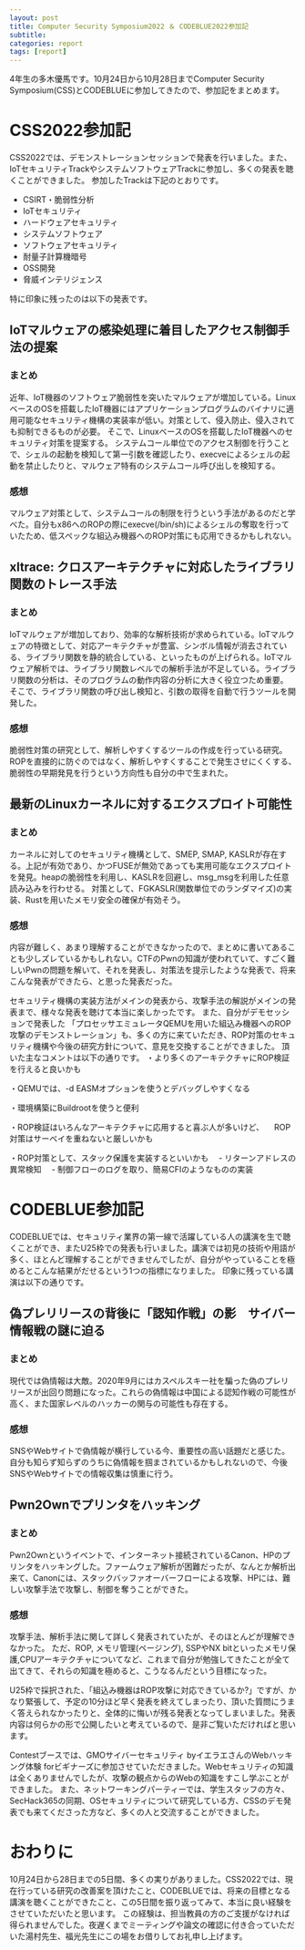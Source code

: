 ```yaml
---
layout: post
title: Computer Security Symposium2022 ＆ CODEBLUE2022参加記
subtitle: 
categories: report
tags: [report]
---
```

4年生の多木優馬です。10月24日から10月28日までComputer Security Symposium(CSS)とCODEBLUEに参加してきたので、参加記をまとめます。

# CSS2022参加記
CSS2022では、デモンストレーションセッションで発表を行いました。また、IoTセキュリティTrackやシステムソフトウェアTrackに参加し、多くの発表を聴くことができました。
参加したTrackは下記のとおりです。
* CSIRT・脆弱性分析
* IoTセキュリティ
* ハードウェアセキュリティ
* システムソフトウェア
* ソフトウェアセキュリティ
* 耐量子計算機暗号
* OSS開発
* 脅威インテリジェンス

特に印象に残ったのは以下の発表です。

## IoTマルウェアの感染処理に着目したアクセス制御手法の提案
### まとめ
近年、IoT機器のソフトウェア脆弱性を突いたマルウェアが増加している。LinuxベースのOSを搭載したIoT機器にはアプリケーションプログラムのバイナリに適用可能なセキュリティ機構の実装率が低い。対策として、侵入防止、侵入されても抑制できるものが必要。
そこで、LinuxベースのOSを搭載したIoT機器へのセキュリティ対策を提案する。
システムコール単位でのアクセス制御を行うことで、シェルの起動を検知して第一引数を確認したり、execveによるシェルの起動を禁止したりと、マルウェア特有のシステムコール呼び出しを検知する。

### 感想
マルウェア対策として、システムコールの制限を行うという手法があるのだと学べた。自分もx86へのROPの際にexecve(/bin/sh)によるシェルの奪取を行っていたため、低スペックな組込み機器へのROP対策にも応用できるかもしれない。


## xltrace: クロスアーキテクチャに対応したライブラリ関数のトレース手法
### まとめ
IoTマルウェアが増加しており、効率的な解析技術が求められている。IoTマルウェアの特徴として、対応アーキテクチャが豊富、シンボル情報が消去されている、ライブラリ関数を静的統合している、といったものが上げられる。IoTマルウェア解析では、ライブラリ関数レベルでの解析手法が不足している。ライブラリ関数の分析は、そのプログラムの動作内容の分析に大きく役立つため重要。
そこで、ライブラリ関数の呼び出し検知と、引数の取得を自動で行うツールを開発した。

### 感想
脆弱性対策の研究として、解析しやすくするツールの作成を行っている研究。ROPを直接的に防ぐのではなく、解析しやすくすることで発生させにくくする、脆弱性の早期発見を行うという方向性も自分の中で生まれた。


## 最新のLinuxカーネルに対するエクスプロイト可能性
### まとめ
カーネルに対してのセキュリティ機構として、SMEP, SMAP, KASLRが存在する。上記が有効であり、かつFUSEが無効であっても実用可能なエクスプロイトを発見。heapの脆弱性を利用し、KASLRを回避し、msg_msgを利用した任意読み込みを行わせる。
対策として、FGKASLR(関数単位でのランダマイズ)の実装、Rustを用いたメモリ安全の確保が有効そう。

### 感想
内容が難しく、あまり理解することができなかったので、まとめに書いてあることも少しズレているかもしれない。CTFのPwnの知識が使われていて、すごく難しいPwnの問題を解いて、それを発表し、対策法を提示したような発表で、将来こんな発表ができたら、と思った発表だった。


セキュリティ機構の実装方法がメインの発表から、攻撃手法の解説がメインの発表まで、様々な発表を聴けて本当に楽しかったです。
また、自分がデモセッションで発表した 「プロセッサエミュレータQEMUを用いた組込み機器へのROP攻撃のデモンストレーション」も、多くの方に来ていただき、ROP対策のセキュリティ機構や今後の研究方針について、意見を交換することができました。
頂いた主なコメントは以下の通りです。
・より多くのアーキテクチャにROP検証を行えると良いかも

・QEMUでは、-d EASMオプションを使うとデバッグしやすくなる

・環境構築にBuildrootを使うと便利

・ROP検証はいろんなアーキテクチャに応用すると喜ぶ人が多いけど、
　ROP対策はサーベイを重ねないと厳しいかも

・ROP対策として、スタック保護を実装するといいかも
　- リターンアドレスの異常検知
　- 制御フローのログを取り、簡易CFIのようなものの実装


# CODEBLUE参加記
CODEBLUEでは、セキュリティ業界の第一線で活躍している人の講演を生で聴くことができ、またU25枠での発表も行いました。講演では初見の技術や用語が多く、ほとんど理解することができませんでしたが、自分がやっていることを極めるとこんな結果がだせるという1つの指標になりました。
印象に残っている講演は以下の通りです。

## 偽プレリリースの背後に「認知作戦」の影　サイバー情報戦の謎に迫る
### まとめ
現代では偽情報は大敵。2020年9月にはカスペルスキー社を騙った偽のプレリリースが出回り問題になった。これらの偽情報は中国による認知作戦の可能性が高く、また国家レベルのハッカーの関与の可能性も存在する。

### 感想
SNSやWebサイトで偽情報が横行している今、重要性の高い話題だと感じた。自分も知らず知らずのうちに偽情報を掴まされているかもしれないので、今後SNSやWebサイトでの情報収集は慎重に行う。


## Pwn2Ownでプリンタをハッキング
### まとめ
Pwn2Ownというイベントで、インターネット接続されているCanon、HPのプリンタをハッキングした。ファームウェア解析が困難だったが、なんとか解析出来て、Canonには、スタックバッファオーバーフローによる攻撃、HPには、難しい攻撃手法で攻撃し、制御を奪うことができた。

### 感想
攻撃手法、解析手法に関して詳しく発表されていたが、そのほとんどが理解できなかった。
ただ、ROP, メモリ管理(ページング), SSPやNX bitといったメモリ保護,CPUアーキテクチャについてなど、これまで自分が勉強してきたことが全て出てきて、それらの知識を極めると、こうなるんだという目標になった。


U25枠で採択された、「組込み機器はROP攻撃に対応できているか?」ですが、かなり緊張して、予定の10分ほど早く発表を終えてしまったり、頂いた質問にうまく答えられなかったりと、全体的に悔いが残る発表となってしまいました。発表内容は何らかの形で公開したいと考えているので、是非ご覧いただければと思います。


Contestブースでは、GMOサイバーセキュリティ byイエラエさんのWebハッキング体験 forビギナーズに参加させていただきました。Webセキュリティの知識は全くありませんでしたが、攻撃の観点からのWebの知識をすこし学ぶことができました。
また、ネットワーキングパーティーでは、学生スタッフの方々、SecHack365の同期、OSセキュリティについて研究している方、CSSのデモ発表でも来てくださった方など、多くの人と交流することができました。


# おわりに
10月24日から28日までの5日間、多くの実りがありました。CSS2022では、現在行っている研究の改善案を頂けたこと、CODEBLUEでは、将来の目標となる講演を聴くことができたこと、この5日間を振り返ってみて、本当に良い経験をさせていただいたと思います。
この経験は、担当教員の方のご支援がなければ得られませんでした。夜遅くまでミーティングや論文の確認に付き合っていただいた湯村先生、福光先生にこの場をお借りしてお礼申し上げます。
